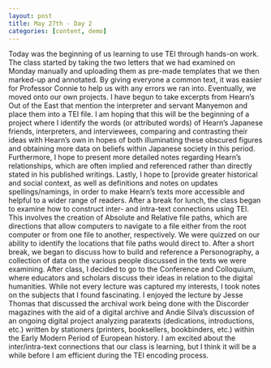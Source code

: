 ```yaml
---
layout: post
title: May 27th - Day 2
categories: [content, demo]
---
```

  Today was the beginning of us learning to use TEI through hands-on work. The class started by taking the two letters that we had examined on Monday manually and uploading them as pre-made templates that we then marked-up and annotated. By giving everyone a common text, it was easier for Professor Connie to help us with any errors we ran into. Eventually, we moved onto our own projects. I have begun to take excerpts from Hearn’s Out of the East that mention the interpreter and servant Manyemon and place them into a TEI file. I am hoping that this will be the beginning of a project where I identify the words (or attributed words) of Hearn’s Japanese friends, interpreters, and interviewees, comparing and contrasting their ideas with Hearn’s own in hopes of both illuminating these obscured figures and obtaining more data on beliefs within Japanese society in this period. Furthermore, I hope to present more detailed notes regarding Hearn’s relationships, which are often implied and referenced rather than directly stated in his published writings. Lastly, I hope to [provide greater historical and social context, as well as definitions and notes on updates spellings/namings, in order to make Hearn’s texts more accessible and helpful to a wider range of readers. After a break for lunch, the class began to examine how to construct inter- and intra-text connections using TEI. This involves the creation of Absolute and Relative file paths, which are directions that allow computers to navigate to a file either from the root computer or from one file to another, respectively. We were quizzed on our ability to identify the locations that file paths would direct to. After a short break, we began to discuss how to build and reference a Personography, a collection of data on the various people discussed in the texts we were examining. After class, I decided to go to the Conference and Colloquium, where educators and scholars discuss their ideas in relation to the digital humanities. While not every lecture was captured my interests, I took notes on the subjects that I found fascinating. I enjoyed the lecture by Jesse Thomas that discussed the archival work being done with the Discorder magazines with the aid of a digital archive and Andie Silva’s discussion of an ongoing digital project analyzing paratexts (dedications, introductions, etc.) written by stationers (printers, booksellers, bookbinders, etc.) within the Early Modern Period of European history. I am excited about the inter/intra-text connections that our class is learning, but I think it will be a while before I am efficient during the TEI encoding process.
